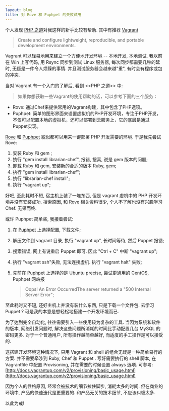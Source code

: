 ```yaml
---
layout: blog
title: 对 Rove 和 Puphpet 的失败试用
---
```


个人发现 [PHP 之道](http://wulijun.github.io/php-the-right-way/)对我这样的新手比较有帮助. 其中有推荐 [Vagrant](http://www.vagrantup.com/)

> Create and configure lightweight, reproducible, and portable development environments.

Vagrant 可以轻易地用来建立一个方便地开发环境 -- 本地开发, 本地测试. 我以前在 Win 上写代码, 用 Rsync 同步到测试 Linux 服务器, 每次同步都需要几秒的延时, 无疑是一件令人烦躁的事情. 并且测试服务器会越来越"重", 有时会有程序或包的冲突.

当对 Vagrant 有一个入门的了解后, 看到 \<\<PHP 之道\>\> 中:

> 如果你想获取一些Vagrant的使用帮助的话，可以参考下面的三个服务：
- Rove: 通过Chef来提供常用的Vagrant构建，其中包含了PHP选项。
- Puphpet: 简单的图形界面来设置虚拟机的PHP开发环境，专注于PHP开发，不仅可以配置本地的虚拟机，还可以部署到云服务上，它的底层是通过Puppet实现。

[Rove](http://rove.io/) 和 [Puphpet](https://puphpet.com/) 貌似都可以用来一键部署 PHP 开发需要的环境. 于是我先尝试 Rove:

1. 安装 Ruby 和 gem ;
2. 执行 "gem install librarian-chef", 报错, 搜索, 说是 gem 版本的问题;
3. 卸载 Ruby 和 gem, 安装新的合适的版本 Ruby, gem;
4. 执行 "gem install librarian-chef";
5. 执行 "librarian-chef install";
6. 执行 "vagrant up"; 

好吧, 至此耗时不短, 宿主机上装了一堆东西, 但是 vagrant 虚机中的 PHP 开发环境并没有安装成功. 搜索原因, 和 Rove 相关资料很少, 个人不了解也没有兴趣学习 Chef. 无果而终.

或许 Puphpet 简单些, 我接着尝试:

1. 在 [Puphpet](https://puphpet.com/) 上选择配置, 下载文件;
2. 解压文件到 vagrant 目录, 执行 "vagrant up", 长时间等待, 然后 Puppet 报错;
3. 搜索错误, 网上有说重启 Puppet 即可. 因此 "Ctrl + C" 中断 "vagrant up";
4. 执行 "vagrant ssh"失败, 无法连接虚机. 执行 "vagrant halt" 失败;
5. 先前在 [Puphpet](https://puphpet.com/) 上选择的是 Ubuntu precise, 尝试更通用的 CentOS, Puphpet 网站报 

    > Oops! An Error OccurredThe server returned a "500 Internal Server Error";

至此耗时又不短, 还好主机上并没有装什么东西, 只是下载一个文件包. 去学习 Puppet ? 可是我的本意是想轻松地搭建一个开发环境而已.

为了达到完全自动化, 往往需要引入一些使用较为复杂的工具. 当因为系统和软件的版本, 网络引发问题时, 解决这些问题所消耗的时间比手动配置几台 MySQL 的密码更多. 对于一个普通用户, 所有操作越简单越好, 而适度的手工操作是可以接受的.

这搭建开发环境这种情况下, 只用 Vagrant 和 shell 的组合无疑是一种简单易行的方案. 并不需要牵涉到 Ruby, Chef 和 Puppet . 写好需要执行的 shell 脚本, 在 Vagrantfile 中配置 Provisoning, 并在需要的时候设置 always 选项. 可参考: [http://docs.vagrantup.com/v2/provisioning/basic_usage.html](http://docs.vagrantup.com/v2/provisioning/basic_usage.html)

因为个人的性格原因, 经常会被技术的细节拉住脚步, 消耗太多的时间. 但在商业的环境中, 产品的快速迭代是更重要的. 和产品无关的技术细节, 不应该纠缠太多. 

以此为戒!